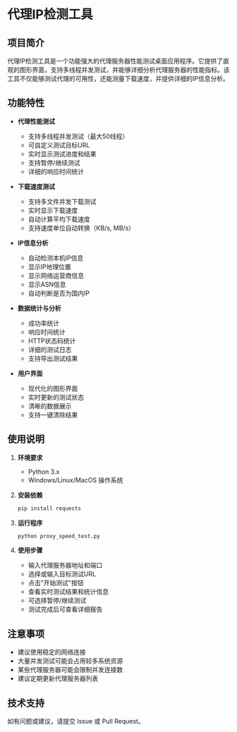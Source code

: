 # 代理IP检测工具

## 项目简介

代理IP检测工具是一个功能强大的代理服务器性能测试桌面应用程序。它提供了直观的图形界面，支持多线程并发测试，并能够详细分析代理服务器的性能指标。该工具不仅能够测试代理的可用性，还能测量下载速度，并提供详细的IP信息分析。

## 功能特性

- **代理性能测试**
  - 支持多线程并发测试（最大50线程）
  - 可自定义测试目标URL
  - 实时显示测试进度和结果
  - 支持暂停/继续测试
  - 详细的响应时间统计

- **下载速度测试**
  - 支持多文件并发下载测试
  - 实时显示下载速度
  - 自动计算平均下载速度
  - 支持速度单位自动转换（KB/s, MB/s）

- **IP信息分析**
  - 自动检测本机IP信息
  - 显示IP地理位置
  - 显示网络运营商信息
  - 显示ASN信息
  - 自动判断是否为国内IP

- **数据统计与分析**
  - 成功率统计
  - 响应时间统计
  - HTTP状态码统计
  - 详细的测试日志
  - 支持导出测试结果

- **用户界面**
  - 现代化的图形界面
  - 实时更新的测试状态
  - 清晰的数据展示
  - 支持一键清除结果

## 使用说明

1. **环境要求**
   - Python 3.x
   - Windows/Linux/MacOS 操作系统

2. **安装依赖**
   ```bash
   pip install requests
   ```

3. **运行程序**
   ```bash
   python proxy_speed_test.py
   ```

4. **使用步骤**
   - 输入代理服务器地址和端口
   - 选择或输入目标测试URL
   - 点击"开始测试"按钮
   - 查看实时测试结果和统计信息
   - 可选择暂停/继续测试
   - 测试完成后可查看详细报告

## 注意事项

- 建议使用稳定的网络连接
- 大量并发测试可能会占用较多系统资源
- 某些代理服务器可能会限制并发连接数
- 建议定期更新代理服务器列表

## 技术支持

如有问题或建议，请提交 Issue 或 Pull Request。